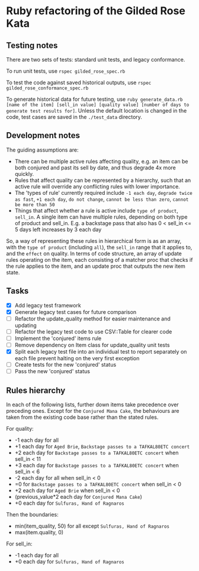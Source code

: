 # Ruby refactoring of the Gilded Rose Kata

## Testing notes

There are two sets of tests: standard unit tests, and legacy conformance.

To run unit tests, use `rspec gilded_rose_spec.rb`

To test the code against saved historical outputs, use `rspec gilded_rose_conformance_spec.rb`

To generate historical data for future testing, use `ruby generate_data.rb [name of the item] [sell_in value] [quality value] [number of days to generate test results for]`. Unless the default location is changed in the code, test cases are saved in the `./test_data` directory.

## Development notes

The guiding assumptions are:

* There can be multiple active rules affecting quality, e.g. an item can be both conjured and past its sell by date, and thus degrade 4x more quickly.
* Rules that affect quality can be represented by a hierarchy, such that an active rule will override any conflicting rules with lower importance.
* The 'types of rule' currently required include `-1 each day`, `degrade twice as fast`, `+1 each day`, `do not change`, `cannot be less than zero`, `cannot be more than 50`
* Things that affect whether a rule is active include `type of product`, `sell_in`. A single item can have multiple rules, depending on both type of product and sell_in. E.g. a backstage pass that also has 0 < sell_in <= 5 days left increases by 3 each day

So, a way of representing these rules in hierarchical form is as an array, with the `type of product` (including `all`), the `sell_in` range that it applies to, and the `effect` on quality. In terms of code structure, an array of update rules operating on the item, each consisting of a matcher proc that checks if the rule applies to the item, and an update proc that outputs the new item state.

## Tasks

- [x] Add legacy test framework
- [x] Generate legacy test cases for future comparison
- [ ] Refactor the update_quality method for easier maintenance and updating
- [ ] Refactor the legacy test code to use CSV::Table for clearer code
- [ ] Implement the 'conjured' items rule
- [ ] Remove dependency on Item class for update_quality unit tests
- [x] Split each legacy test file into an individual test to report separately on each file prevent halting on the very first exception
- [ ] Create tests for the new 'conjured' status
- [ ] Pass the new 'conjured' status

## Rules hierarchy

In each of the following lists, further down items take precedence over preceding ones. Except for the `Conjured Mana Cake`, the behaviours are taken from the existing code base rather than the stated rules.

For quality:

* -1 each day for all
* +1 each day for `Aged Brie`, `Backstage passes to a TAFKAL80ETC concert`
* +2 each day for `Backstage passes to a TAFKAL80ETC concert` when sell_in < 11
* +3 each day for `Backstage passes to a TAFKAL80ETC concert` when sell_in < 6
* -2 each day for all when sell_in < 0
* =0 for `Backstage passes to a TAFKAL80ETC concert` when sell_in < 0
* +2 each day for `Aged Brie` when sell_in < 0
* (previous_value*2 each day for `Conjured Mana Cake`)
* +0 each day for `Sulfuras, Hand of Ragnaros`

Then the boundaries:

* min(item_quality, 50) for all except `Sulfuras, Hand of Ragnaros`
* max(item.quality, 0)

For sell_in:

* -1 each day for all
* +0 each day for `Sulfuras, Hand of Ragnaros`
